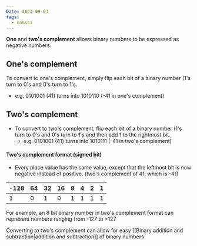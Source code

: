 ```yaml
---
Date: 2023-09-04
tags:
  - comsci
---
```


**One** and **two's complement** allows binary numbers to be expressed as negative numbers.

## One's complement

To convert to one's complement, simply flip each bit of a binary number (1's turn to 0's and 0's turn to 1's.
- e.g. 0101001 (41) turns into 1010110 (-41 in one's complement) 
## Two's complement

- To convert to two's complement, flip each bit of a binary number (1's turn to 0's and 0's turn to 1's and then add 1 to the rightmost bit.
	- e.g. 0101001 (41) turns into 1010111 (-41 in two's complement) 

#### Two's complement format (signed bit)

- Every place value has the same value, except that the leftmost bit is now negative instead of positive. (two's complement of 41, which is -41)

|-128|64 |32 |16 |8  |4  |2  |1  |
|-|-|-|-|-|-|-|-|
|1|0|1|0|1|1|1|1| 

For example, an 8 bit binary number in two's complement format can represent numbers ranging from -127 to +127

Converting to two's complement can allow for easy [[Binary addition and subtraction|addition and subtraction]] of binary numbers


